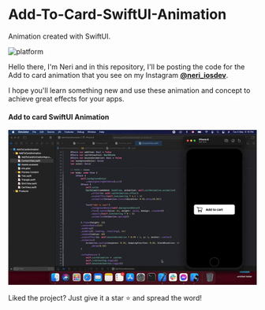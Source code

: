 # Add-To-Card-SwiftUI-Animation
Animation created with SwiftUI.

![platform](https://img.shields.io/badge/platform-iOS-orange)


Hello there, I'm Neri and in this repository, I'll be posting the code for the Add to card animation that you see on my Instagram 
    [**@neri_iosdev**](https://www.instagram.com/neri_iosdev/).
    
I hope you'll learn something new and use these animation and concept to achieve great effects for your apps.

#### Add to card SwiftUI Animation

![Add To Card](https://github.com/nerimenebt/Add-To-Card-SwiftUI-Animation/blob/main/AddToCardAnimation.gif)

Liked the project? Just give it a star ⭐️ and spread the word!
